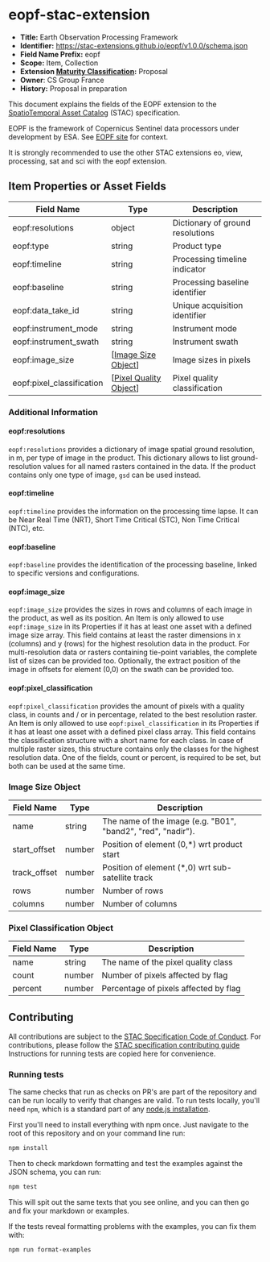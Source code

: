 # eopf-stac-extension

- **Title:** Earth Observation Processing Framework
- **Identifier:** <https://stac-extensions.github.io/eopf/v1.0.0/schema.json>
- **Field Name Prefix:** eopf
- **Scope:** Item, Collection
- **Extension [Maturity Classification](https://github.com/radiantearth/stac-spec/tree/master/extensions/README.md#extension-maturity):** Proposal
- **Owner**: CS Group France
- **History:** Proposal in preparation

This document explains the fields of the EOPF extension to the
[SpatioTemporal Asset Catalog](https://github.com/radiantearth/stac-spec) (STAC) specification.

EOPF is the framework of Copernicus Sentinel data processors under development by ESA.
See [EOPF site](https://eopf.copernicus.eu/) for context.

It is strongly recommended to use the other STAC extensions eo, view, processing, sat and sci with the eopf extension.

## Item Properties or Asset Fields

| Field Name               | Type                                                   | Description                      |
| ------------------------ | ------------------------------------------------------ | -------------------------------- |
| eopf:resolutions         | object                                                 | Dictionary of ground resolutions |
| eopf:type                | string                                                 | Product type                     |
| eopf:timeline            | string                                                 | Processing timeline indicator    |
| eopf:baseline            | string                                                 | Processing baseline identifier   |
| eopf:data_take_id        | string                                                 | Unique acquisition identifier    |
| eopf:instrument_mode     | string                                                 | Instrument mode                  |
| eopf:instrument_swath    | string                                                 | Instrument swath                 |
| eopf:image_size          | \[[Image Size Object](#image-size-object)]             | Image sizes in pixels            |
| eopf:pixel_classification| \[[Pixel Quality Object](#pixel-classification-object)]| Pixel quality classification     |


### Additional Information

#### eopf:resolutions

`eopf:resolutions` provides a dictionary of image spatial ground resolution, in m, per type of image in the product.
This dictionary allows to list ground-resolution values for all named rasters contained in the data. 
If the product contains only one type of image, `gsd` can be used instead. 

#### eopf:timeline

`eopf:timeline` provides the information on the processing time lapse. 
It can be Near Real Time (NRT), Short Time Critical (STC), Non Time Critical (NTC), etc.

#### eopf:baseline

`eopf:baseline` provides the identification of the processing baseline, linked to specific versions and configurations. 

#### eopf:image_size

`eopf:image_size` provides the sizes in rows and columns of each image in the product, as well as its position.
An Item is only allowed to use `eopf:image_size` in its Properties if it has at least one asset with a defined image size array.
This field contains at least the raster dimensions in x (columns) and y (rows) for the highest resolution data in the product. 
For multi-resolution data or rasters containing tie-point variables, the complete list of sizes can be provided too.
Optionally, the extract position of the image in offsets for element (0,0) on the swath can be provided too.

#### eopf:pixel_classification

`eopf:pixel_classification` provides the amount of pixels with a quality class, in counts and / or in percentage, related to the best resolution raster.
An Item is only allowed to use `eopf:pixel_classification` in its Properties if it has at least one asset with a defined pixel class array.
This field contains the classification structure with a short name for each class. 
In case of multiple raster sizes, this structure contains only the classes for the highest resolution data. 
One of the fields, count or percent, is required to be set, but both can be used at the same time.


### Image Size Object

| Field Name          | Type   | Description |
| ------------------- | ------ | ----------- |
| name                | string | The name of the image (e.g. "B01", "band2", "red", "nadir"). |
| start_offset        | number | Position of element (0,*) wrt product start |
| track_offset        | number | Position of element (*,0) wrt sub-satellite track |
| rows                | number | Number of rows |
| columns             | number | Number of columns |

### Pixel Classification Object

| Field Name          | Type   | Description |
| ------------------- | ------ | ----------- |
| name                | string | The name of the pixel quality class |
| count               | number | Number of pixels affected by flag |
| percent             | number | Percentage of pixels affected by flag |


## Contributing

All contributions are subject to the
[STAC Specification Code of Conduct](https://github.com/radiantearth/stac-spec/blob/master/CODE_OF_CONDUCT.md).
For contributions, please follow the
[STAC specification contributing guide](https://github.com/radiantearth/stac-spec/blob/master/CONTRIBUTING.md) Instructions
for running tests are copied here for convenience.

### Running tests

The same checks that run as checks on PR's are part of the repository and can be run locally to verify that changes are valid. 
To run tests locally, you'll need `npm`, which is a standard part of any [node.js installation](https://nodejs.org/en/download/).

First you'll need to install everything with npm once. Just navigate to the root of this repository and on 
your command line run:
```bash
npm install
```

Then to check markdown formatting and test the examples against the JSON schema, you can run:
```bash
npm test
```

This will spit out the same texts that you see online, and you can then go and fix your markdown or examples.

If the tests reveal formatting problems with the examples, you can fix them with:
```bash
npm run format-examples
```
